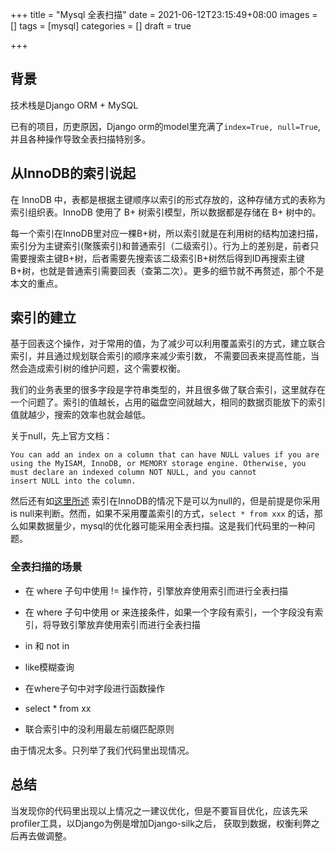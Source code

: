 +++
title = "Mysql 全表扫描"
date = 2021-06-12T23:15:49+08:00
images = []
tags = [mysql]
categories = []
draft = true

+++

## 背景

技术栈是Django ORM + MySQL

已有的项目，历吏原因，Django orm的model里充满了`index=True, null=True`,  并且各种操作导致全表扫描特别多。

## 从InnoDB的索引说起

在 InnoDB 中，表都是根据主键顺序以索引的形式存放的，这种存储方式的表称为索引组织表。InnoDB 使用了 B+ 树索引模型，所以数据都是存储在 B+ 树中的。

 每一个索引在InnoDB里对应一棵B+树，所以索引就是在利用树的结构加速扫描，索引分为主键索引(聚簇索引)和普通索引（二级索引）。行为上的差别是，前者只需要搜索主键B+树，后者需要先搜索该二级索引B+树然后得到ID再搜索主键B+树，也就是普通索引需要回表（查第二次）。更多的细节就不再赘述，那个不是本文的重点。

## 索引的建立

基于回表这个操作，对于常用的值，为了减少可以利用覆盖索引的方式，建立联合索引，并且通过规划联合索引的顺序来减少索引数， 不需要回表来提高性能，当然会造成索引树的维护问题，这个需要权衡。

我们的业务表里的很多字段是字符串类型的，并且很多做了联合索引，这里就存在一个问题了。索引的值越长，占用的磁盘空间就越大，相同的数据页能放下的索引值就越少，搜索的效率也就会越低。

关于null，先上官方文档：

 ```
 You can add an index on a column that can have NULL values if you are using the MyISAM, InnoDB, or MEMORY storage engine. Otherwise, you must declare an indexed column NOT NULL, and you cannot insert NULL into the column.
 ```

然后还有如[这里所述](https://dev.mysql.com/doc/refman/5.7/en/is-null-optimization.html)  索引在InnoDB的情况下是可以为null的，但是前提是你采用is null来判断。然而，如果不采用覆盖索引的方式，`select * from xxx` 的话，那么如果数据量少，mysql的优化器可能采用全表扫描。这是我们代码里的一种问题。

### 全表扫描的场景

* 在 where 子句中使用 !=  操作符，引擎放弃使用索引而进行全表扫描

* 在 where 子句中使用 or 来连接条件，如果一个字段有索引，一个字段没有索引，将导致引擎放弃使用索引而进行全表扫描

* in 和 not in 
* like模糊查询
* 在where子句中对字段进行函数操作
* select * from xx
* 联合索引中的没利用最左前缀匹配原则

由于情况太多。只列举了我们代码里出现情况。

## 总结

当发现你的代码里出现以上情况之一建议优化，但是不要盲目优化，应该先采profiler工具，以Django为例是增加Django-silk之后， 获取到数据，权衡利弊之后再去做调整。
